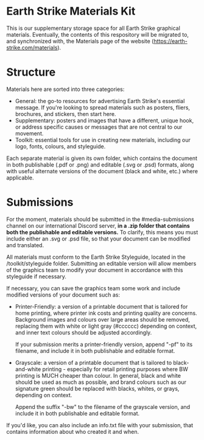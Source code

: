 # Earth Strike Materials Kit

This is our supplementary storage space for all Earth Strike graphical materials. Eventually, the contents of this respository will be migrated to, and synchronized with, the Materials page of the website (https://earth-strike.com/materials).

# Structure

Materials here are sorted into three categories:

- General: the go-to resources for advertising Earth Strike's essential message. If you're looking to spread materials such as posters, fliers, brochures, and stickers, then start here.
- Supplementary: posters and images that have a different, unique hook, or address specific causes or messages that are not central to our movement.
- Toolkit: essential tools for use in creating new materials, including our logo, fonts, colours, and styleguide.

Each separate material is given its own folder, which contains the document in both publishable (.pdf or .png) and editable (.svg or .psd) formats, along with useful alternate versions of the document (black and white, etc.) where applicable.

# Submissions

For the moment, materials should be submitted in the #media-submissions channel on our international Discord server, **in a .zip folder that contains both the publishable and editable versions.** To clarify, this means you must include either an .svg or .psd file, so that your document can be modified and translated.

All materials must conform to the Earth Strike Styleguide, located in the /toolkit/styleguide folder. Submitting an editable version will allow members of the graphics team to modify your document in accordance with this styleguide if necessary.

If necessary, you can save the graphics team some work and include modified versions of your document such as:

- Printer-Friendly: a version of a printable document that is tailored for home printing, where printer ink costs and printing quality are concerns. Background images and colours over large areas should be removed, replacing them with white or light gray (#cccccc) depending on context, and inner text colours should be adjusted accordingly.

  If your submission merits a printer-friendly version, append "-pf" to its filename, and include it in both publishable and editable format.

- Grayscale: a version of a printable document that is tailored to black-and-white printing - especially for retail printing purposes where BW printing is MUCH cheaper than colour. In general, black and white should be used as much as possible, and brand colours such as our signature green should be replaced with blacks, whites, or grays, depending on context.

  Append the suffix "-bw" to the filename of the grayscale version, and include it in both publishable and editable format.

If you'd like, you can also include an info.txt file with your submission, that contains information about who created it and when.